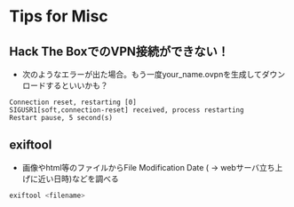 # Tips for Misc

## Hack The BoxでのVPN接続ができない！
- 次のようなエラーが出た場合。もう一度your_name.ovpnを生成してダウンロードするといいかも？
```
Connection reset, restarting [0]
SIGUSR1[soft,connection-reset] received, process restarting
Restart pause, 5 second(s)
```

## exiftool
- 画像やhtml等のファイルからFile Modification Date ( -> webサーバ立ち上げに近い日時)などを調べる
```bash
exiftool <filename>
```